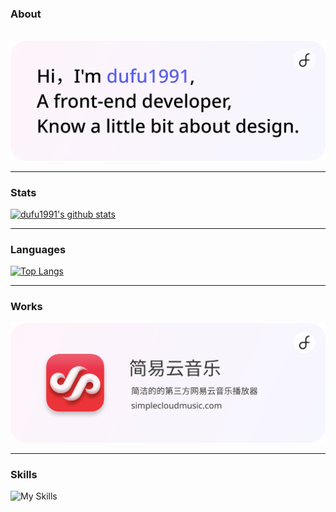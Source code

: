 ### About

<p>
  &nbsp;
  <a href="https://lu.dufustudio.com"><img src="./images/dufu1991.png" alt="显示不了图片？开一下VPN吧🛫"></a>
</p>

<hr>

### Stats

[![dufu1991's github stats](https://github-readme-stats.vercel.app/api?username=dufu1991&show_icons=true&theme=buefy&card_width=1920)](https://github.com/dufu1991)

<hr>

### Languages

[![Top Langs](https://github-readme-stats.vercel.app/api/top-langs/?username=dufu1991&layout=compact&hide=css)](https://github.com/dufu1991)

<hr>

### Works

<p>
  <a href="https://simplecloudmusic.com"><img src="./images/scm.png" alt="简易云音乐 - 简洁的的第三方网易云音乐播放器"></a>
</p>

<hr>

### Skills

![My Skills](https://skillicons.dev/icons?i=js,html,css,jquery,react,svelte,vue,tailwind,vscode,git,md,blender,figma,ai,ps)
